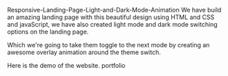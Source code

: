 Responsive-Landing-Page-Light-and-Dark-Mode-Animation
We have build an amazing landing page with this beautiful design using HTML and CSS and javaScript, we have also created light mode and dark mode switching options on the landing page.

Which we're going to take them toggle to the next mode by creating an awesome overlay animation around the theme switch.

Here is the demo of the website. portfolio
